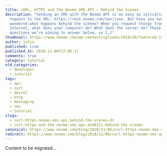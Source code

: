 ```yaml
---
title: cURL, HTTPS and the Nexmo SMS API – Behind the Scenes
description: "Sending an SMS with the Nexmo API is as easy as initiating a
  request to the URL: https://rest.nexmo.com/sms/json. But have you ever
  wondered what happens behind the scenes? When you request things from the
  Internet, what does your computer do? What does the server do? These are the
  questions we’re aiming to answer below, so […]"
thumbnail: https://www.nexmo.com/wp-content/uploads/2018/10/featured-img_http-curl-nexmo.png
author: julia
published: true
published_at: 2018-11-06T17:09:17
comments: true
category: tutorial
old_categories:
  - developer
  - tutorial
tags:
  - api
  - curl
  - devrel
  - http
  - messaging
  - sms
  - tutorial
slugs:
  - curl-https-nexmo-sms-api-behind-the-scenes-dr
  - curl-https-and-the-nexmo-sms-api-and8211-behind-the-scenes
canonical: https://www.nexmo.com/blog/2018/11/06/curl-https-nexmo-sms-api-behind-the-scenes-dr
redirect: https://www.nexmo.com/blog/2018/11/06/curl-https-nexmo-sms-api-behind-the-scenes-dr
---
```

Content to be migrated...
